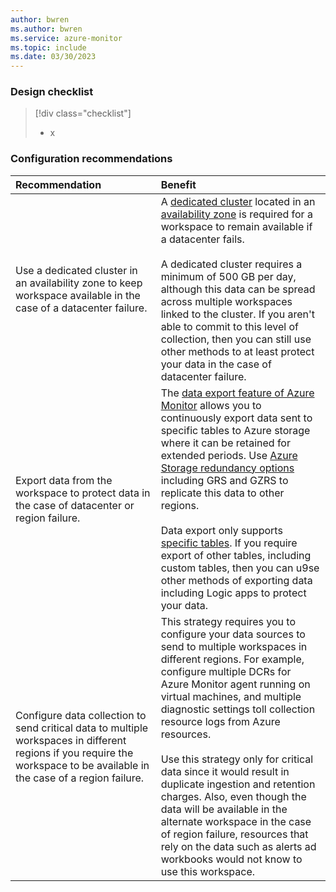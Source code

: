 ```yaml
---
author: bwren
ms.author: bwren
ms.service: azure-monitor
ms.topic: include
ms.date: 03/30/2023
---
```


### Design checklist

> [!div class="checklist"]
> - x

### Configuration recommendations

| Recommendation | Benefit |
|:---|:---|
| Use a dedicated cluster in an availability zone to keep workspace available in the case of a datacenter failure. | A [dedicated cluster](../logs/logs-dedicated-clusters.md) located in an [availability zone](../logs/availability-zones.md#data-resilience---supported-regions) is required for a workspace to remain available if a datacenter fails.<br><br>A dedicated cluster requires a minimum of 500 GB per day, although this data can be spread across multiple workspaces linked to the cluster. If you aren't able to commit to this level of collection, then you can still use other methods to at least protect your data in the case of datacenter failure. |
| Export data from the workspace to protect data in the case of datacenter or region failure. | The [data export feature of Azure Monitor](../logs/logs-data-export) allows you to continuously export data sent to specific tables to Azure storage where it can be retained for extended periods. Use [Azure Storage redundancy options](../azure/storage/common/storage-redundancy.md#redundancy-in-a-secondary-region) including GRS and GZRS to replicate this data to other regions.<br><br>Data export only supports [specific tables](../logs/logs-data-export.md?tabs=portal#supported-tables). If you require export of other tables, including custom tables, then you can u9se other methods of exporting data including Logic apps to protect your data. |
| Configure data collection to send critical data to multiple workspaces in different regions if you require the workspace to be available in the case of a region failure. | This strategy requires you to configure your data sources to send to multiple workspaces in different regions. For example, configure multiple DCRs for Azure Monitor agent running on virtual machines, and multiple diagnostic settings toll collection resource logs from Azure resources.<br><br>Use this strategy only for critical data since it would result in duplicate ingestion and retention charges. Also, even though the data will be available in the alternate workspace in the case of region failure, resources that rely on the data such as alerts ad workbooks would not know to use this workspace. |
